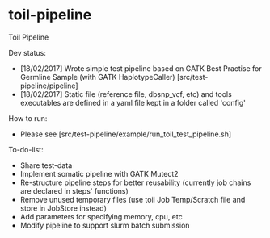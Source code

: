 # toil-pipeline
Toil Pipeline

Dev status:
- [18/02/2017] Wrote simple test pipeline based on GATK Best Practise for Germline Sample (with GATK HaplotypeCaller) [src/test-pipeline/pipeline]
- [18/02/2017] Static file (reference file, dbsnp_vcf, etc) and tools executables are defined in a yaml file kept in a folder called 'config' 

How to run:
- Please see [src/test-pipeline/example/run_toil_test_pipeline.sh]

To-do-list:
- Share test-data 
- Implement somatic pipeline with GATK Mutect2
- Re-structure pipeline steps for better reusability (currently job chains are declared in steps' functions)
- Remove unused temporary files (use toil Job Temp/Scratch file and store in JobStore instead)
- Add parameters for specifying memory, cpu, etc
- Modify pipeline to support slurm batch submission
